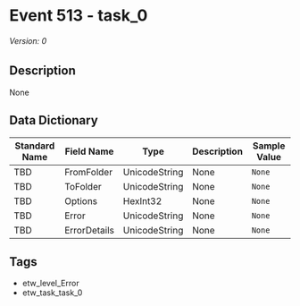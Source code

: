# Event 513 - task_0
###### Version: 0

## Description
None

## Data Dictionary
|Standard Name|Field Name|Type|Description|Sample Value|
|---|---|---|---|---|
|TBD|FromFolder|UnicodeString|None|`None`|
|TBD|ToFolder|UnicodeString|None|`None`|
|TBD|Options|HexInt32|None|`None`|
|TBD|Error|UnicodeString|None|`None`|
|TBD|ErrorDetails|UnicodeString|None|`None`|

## Tags
* etw_level_Error
* etw_task_task_0